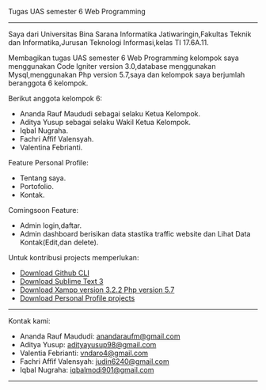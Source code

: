 Tugas UAS semester 6 Web Programming

---------------------------------------------------------------------------------------------------------------------------------------------------------------------------------------
 
Saya dari Universitas Bina Sarana Informatika Jatiwaringin,Fakultas Teknik dan Informatika,Jurusan Teknologi Informasi,kelas TI 17.6A.11.

Membagikan tugas UAS semester 6 Web Programming kelompok saya menggunakan Code Igniter version 3.0,database menggunakan Mysql,menggunakan Php version 5.7,saya dan kelompok saya berjumlah beranggota 6 kelompok.

Berikut anggota kelompok 6:

- Ananda Rauf Maududi sebagai selaku Ketua Kelompok.
- Aditya Yusup sebagai selaku Wakil Ketua Kelompok.
- Iqbal Nugraha.
- Fachri Affif Valensyah.
- Valentina Febrianti.

Feature Personal Profile:
- Tentang saya.
- Portofolio.
- Kontak.

Comingsoon Feature:
- Admin login,daftar.
- Admin dashboard berisikan data stastika traffic website dan Lihat Data Kontak(Edit,dan delete).


Untuk kontribusi projects memperlukan:

- [Download Github CLI](https://cli.github.com/)
- [Download Sublime Text 3](https://www.sublimetext.com/3)
- [Download Xampp version 3.2.2 Php version 5.7](https://sourceforge.net/projects/xampp/files/)
- [Download Personal Profile projects](https://github.com/AnandaRauf/Tugas_UAS_Semester_6_Wp/tree/master)

-----------------------------------------------------------------------------------------------------------------------------------------------------------------------

Kontak kami:
- Ananda Rauf Maududi: anandaraufm@gmail.com
- Aditya Yusup: adityayusup98@gmail.com
- Valentia Febrianti: vndaro4@gmail.com
- Fachri Affif Valensyah: judin6240@gmail.com
- Iqbal Nugraha: iqbalmodi901@gmail.com

-----------------------------------------------------------------------------------------------------------------------------------------------------------------------



